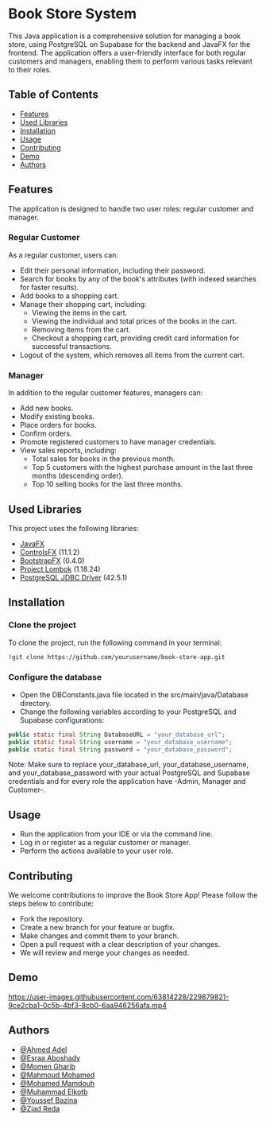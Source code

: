 # Book Store System
This Java application is a comprehensive solution for managing a book store, using PostgreSQL on Supabase for the backend and JavaFX for the frontend. The application offers a user-friendly interface for both regular customers and managers, enabling them to perform various tasks relevant to their roles.

## Table of Contents
- [Features](#Features)
- [Used Libraries](#Used-Libraries)
- [Installation](#Installation)
- [Usage](#Usage)
- [Contributing](#Contributing)
- [Demo](#Demo)
- [Authors](#Authors)

## Features
The application is designed to handle two user roles: regular customer and manager.

### Regular Customer
As a regular customer, users can:

- Edit their personal information, including their password.
- Search for books by any of the book's attributes (with indexed searches for faster results).
- Add books to a shopping cart.
- Manage their shopping cart, including:
    - Viewing the items in the cart.
    - Viewing the individual and total prices of the books in the cart.
    - Removing items from the cart.
    - Checkout a shopping cart, providing credit card information for successful transactions.
- Logout of the system, which removes all items from the current cart.

### Manager
In addition to the regular customer features, managers can:

- Add new books.
- Modify existing books.
- Place orders for books.
- Confirm orders.
- Promote registered customers to have manager credentials.
- View sales reports, including:
    - Total sales for books in the previous month.
    - Top 5 customers with the highest purchase amount in the last three months (descending order).
    - Top 10 selling books for the last three months.

## Used Libraries
This project uses the following libraries:

- [JavaFX](https://openjfx.io/)
- [ControlsFX](https://github.com/controlsfx/controlsfx) (11.1.2)
- [BootstrapFX](https://github.com/kordamp/bootstrapfx) (0.4.0)
- [Project Lombok](https://projectlombok.org/) (1.18.24)
- [PostgreSQL JDBC Driver](https://jdbc.postgresql.org/) (42.5.1)


## Installation

### Clone the project
To clone the project, run the following command in your terminal:

```bash
!git clone https://github.com/yourusername/book-store-app.git
```

### Configure the database
- Open the DBConstants.java file located in the src/main/java/Database directory.
- Change the following variables according to your PostgreSQL and Supabase configurations:
```java
public static final String DatabaseURL = "your_database_url";
public static final String username = "your_database_username";
public static final String password = "your_database_password";
```
Note: Make sure to replace your_database_url, your_database_username, and your_database_password with your actual PostgreSQL and Supabase credentials and for every role the application have -Admin, Manager and Customer-.

## Usage
- Run the application from your IDE or via the command line.
- Log in or register as a regular customer or manager.
- Perform the actions available to your user role.


## Contributing
We welcome contributions to improve the Book Store App! Please follow the steps below to contribute:

- Fork the repository.
- Create a new branch for your feature or bugfix.
- Make changes and commit them to your branch.
- Open a pull request with a clear description of your changes.
- We will review and merge your changes as needed.

## Demo



https://user-images.githubusercontent.com/63814228/229879821-9ce2cba1-0c5b-4bf3-8cb0-6aa946256afa.mp4



## Authors

- [@Ahmed Adel](https://github.com/Deffo0)
- [@Esraa Aboshady](https://github.com/es539)
- [@Momen Gharib](https://github.com/MomenGharib1)
- [@Mahmoud Mohamed](https://github.com/Mahmoud-Moh)
- [@Mohamed Mamdouh](https://github.com/MohamedMamdouh18)
- [@Muhammad Elkotb](https://github.com/MuhammadElkotb)
- [@Youssef Bazina](https://github.com/Bazina)
- [@Ziad Reda](https://github.com/ziadreda72)
